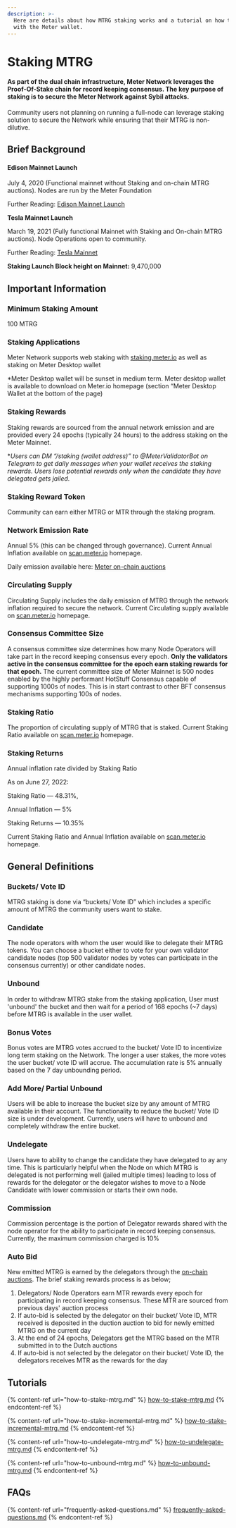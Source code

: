 ```yaml
---
description: >-
  Here are details about how MTRG staking works and a tutorial on how to stake
  with the Meter wallet.
---
```


# Staking MTRG

#### As part of the dual chain infrastructure, Meter Network leverages the Proof-Of-Stake chain for record keeping consensus. The key purpose of staking is to secure the Meter Network against Sybil attacks. &#x20;

Community users not planning on running a full-node can leverage staking solution to secure the Network while ensuring that their MTRG is non-dilutive.&#x20;

## Brief Background

#### **Edison Mainnet Launch**

July 4, 2020 (Functional mainnet without Staking and on-chain MTRG auctions). Nodes are run by the Meter Foundation

Further Reading: [Edison Mainnet Launch](https://medium.com/meter-io/the-meter-mainnet-is-now-live-3d0a4a1e1174)

**Tesla Mainnet Launch**

March 19, 2021 (Fully functional Mainnet with Staking and On-chain MTRG auctions). Node Operations open to community.

Further Reading: [Tesla Mainnet](https://medium.com/meter-io/the-meter-mainnet-is-now-live-3d0a4a1e1174)

**Staking Launch Block height on Mainnet:** 9,470,000

## Important Information

### **Minimum Staking Amount**&#x20;

100 MTRG

### **Staking Applications**

Meter Network supports web staking with [staking.meter.io](https://staking.meter.io/) as well as staking on Meter Desktop wallet

\*Meter Desktop wallet will be sunset in medium term. Meter desktop wallet is available to download on Meter.io homepage (section “Meter Desktop Wallet at the bottom of the page)

### **Staking Rewards**

Staking rewards are sourced from the annual network emission and are provided every 24 epochs (typically 24 hours) to the address staking on the Meter Mainnet.

\*_Users can DM “/staking (wallet address)” to @MeterValidatorBot on Telegram to get daily messages when your wallet receives the staking rewards. Users lose potential rewards only when the candidate they have delegated gets jailed._

### **Staking Reward Token**

Community can earn either MTRG or MTR through the staking program.

### **Network Emission Rate**

Annual 5% (this can be changed through governance). Current Annual Inflation available on [scan.meter.io](https://scan.meter.io/) homepage.&#x20;

Daily emission available here: [Meter on-chain auctions](https://scan.meter.io/auction)

### **Circulating Supply**

Circulating Supply includes the daily emission of MTRG through the network inflation required to secure the network. Current Circulating supply available on [scan.meter.io](https://scan.meter.io/) homepage.

### **Consensus Committee Size**

A consensus committee size determines how many Node Operators will take part in the record keeping consensus every epoch. **Only the validators active in the consensus committee for the epoch earn staking rewards for that epoch.** The current committee size of Meter Mainnet is 500 nodes enabled by the highly performant HotStuff Consensus capable of supporting 1000s of nodes. This is in start contrast to other BFT consensus mechanisms supporting 100s of nodes.

### **Staking Ratio**

The proportion of circulating supply of MTRG that is staked. Current Staking Ratio available on [scan.meter.io](https://scan.meter.io/) homepage.

### **Staking Returns**

Annual inflation rate divided by Staking Ratio

As on June 27, 2022:

Staking Ratio — 48.31%,

Annual Inflation — 5%

Staking Returns — 10.35%

Current Staking Ratio and Annual Inflation available on [scan.meter.io](https://scan.meter.io/) homepage.

## **General Definitions**

### Buckets/ Vote ID

MTRG staking is done via “buckets/ Vote ID” which includes a specific amount of MTRG the community users want to stake.&#x20;

### Candidate

The node operators with whom the user would like to delegate their MTRG tokens. You can choose a bucket either to vote for your own validator candidate nodes (top 500 validator nodes by votes can participate in the consensus currently) or other candidate nodes.

### Unbound

In order to withdraw MTRG stake from the staking application, User must 'unbound' the bucket and then wait for a period of 168 epochs (\~7 days) before MTRG is available in the user wallet.

### Bonus Votes&#x20;

Bonus votes are MTRG votes accrued to the bucket/ Vote ID to incentivize long term staking on the Network. The longer a user stakes, the more votes the user bucket/ vote ID will accrue. The accumulation rate is 5% annually based on the 7 day unbounding period.

### Add More/ Partial Unbound

Users will be able to increase the bucket size by any amount of MTRG available in their account. The functionality to reduce the bucket/ Vote ID size is under development. Currently, users will have to unbound and completely withdraw the entire bucket.&#x20;

### Undelegate

Users have to ability to change the candidate they have delegated to ay any time. This is particularly helpful when the Node on which MTRG is delegated is not performing well (jailed multiple times) leading to loss of rewards for the delegator or the delegator wishes to move to a Node Candidate with lower commission or starts their own node.

### Commission

Commission percentage is the portion of Delegator rewards shared with the node operator for the ability to participate in record keeping consensus. Currently, the maximum commission charged is 10%

### Auto Bid

New emitted MTRG is earned by the delegators through the [on-chain auctions](../../overview-of-meter/on-chain-auctions.md). The brief staking rewards process is as below;

1. Delegators/ Node Operators earn MTR rewards every epoch for participating in record keeping consensus. These MTR are sourced from previous days' auction process
2. If auto-bid is selected by the delegator on their bucket/ Vote ID, MTR received is deposited in the duction auction to bid for newly emitted MTRG on the current day
3. At the end of 24 epochs, Delegators get the MTRG based on the MTR submitted in to the Dutch auctions
4. If auto-bid is not selected by the delegator on their bucket/ Vote ID, the delegators receives MTR as the rewards for the day

## &#x20;Tutorials

{% content-ref url="how-to-stake-mtrg.md" %}
[how-to-stake-mtrg.md](how-to-stake-mtrg.md)
{% endcontent-ref %}

{% content-ref url="how-to-stake-incremental-mtrg.md" %}
[how-to-stake-incremental-mtrg.md](how-to-stake-incremental-mtrg.md)
{% endcontent-ref %}

{% content-ref url="how-to-undelegate-mtrg.md" %}
[how-to-undelegate-mtrg.md](how-to-undelegate-mtrg.md)
{% endcontent-ref %}

{% content-ref url="how-to-unbound-mtrg.md" %}
[how-to-unbound-mtrg.md](how-to-unbound-mtrg.md)
{% endcontent-ref %}

## FAQs

{% content-ref url="frequently-asked-questions.md" %}
[frequently-asked-questions.md](frequently-asked-questions.md)
{% endcontent-ref %}

